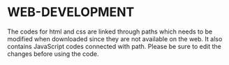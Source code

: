 # WEB-DEVELOPMENT
The codes for html and css are linked through paths which needs to be modified when downloaded since they are not available on the web.
It also contains JavaScript codes connected with path.
Please be sure to edit the changes before using the code.
